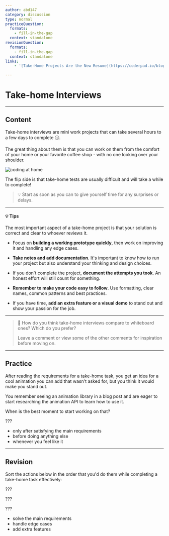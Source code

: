 ```yaml
---
author: abd147
category: discussion
type: normal
practiceQuestion:
  formats:
    - fill-in-the-gap
  context: standalone
revisionQuestion:
  formats:
    - fill-in-the-gap
  context: standalone
links:
    - '[Take-Home Projects Are the New Resume](https://coderpad.io/blog/interviewing/take-homes-are-the-new-resume/){blog}'

---
```


# Take-home Interviews

---
## Content

Take-home interviews are mini work projects that can take several hours to a few days to complete 🕟. 

The great thing about them is that you can work on them from the comfort of your home or your favorite coffee shop - with no one looking over your shoulder. 

![coding at home](https://img.enkipro.com/005c36011d13b678cd7f64c852f4c6f3.jpeg)

The flip side is that take-home tests are usually difficult and will take a while to complete!

> 💡 Start as soon as you can to give yourself time for any surprises or delays.

---

#### 💡 Tips

The most important aspect of a take-home project is that your solution is correct and clear to whoever reviews it.

- Focus on **building a working prototype quickly**, then work on improving it and handling any edge cases. 

- **Take notes and add documentation**. It's important to know how to run your project but also understand your thinking and design choices.

- If you don't complete the project, **document the attempts you took**. An honest effort will still count for something.

- **Remember to make your code easy to follow**. Use formatting, clear names, common patterns and best practices.

- If you have time, **add an extra feature or a visual demo** to stand out and show your passion for the job.

---

> 💬 How do you think take-home interviews compare to whiteboard ones? Which do you prefer?
>
> Leave a comment or view some of the other comments for inspiration before moving on.

---
## Practice

After reading the requirements for a take-home task, you get an idea for a cool animation you can add that wasn't asked for, but you think it would make you stand out.

You remember seeing an animation library in a blog post and are eager to start researching the animation API to learn how to use it.

When is the best moment to start working on that?

???

- only after satisfying the main requirements
- before doing anything else
- whenever you feel like it

---
## Revision

Sort the actions below in the order that you'd do them while completing a take-home task effectively:

???

???

???

- solve the main requirements
- handle edge cases
- add extra features
